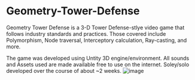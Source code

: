 # Geometry-Tower-Defense

Geometry Tower Defense is a 3-D Tower Defense-stlye video game that follows industry standards and practices. Those covered include Polymorphism, Node traversal, Interceptory calculation, Ray-casting, and more.

The game was developed using Untity 3D engine/environment. All sounds and Assets used are made available free to use on the internet. Soley/solo developed over the course of about ~2 weeks.
![image](https://user-images.githubusercontent.com/41803725/205432265-1d988adc-ee65-42e5-b4e8-b9e2288fabd6.png)
